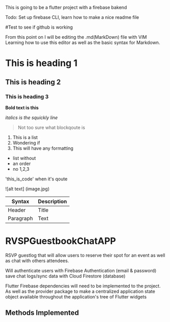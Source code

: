 This is going to be a flutter project with a firebase bakend

Todo: Set up firebase CLI, learn how to make a nice readme file

#Test to see if github is working


From this point on I will be editing the .md(MarkDown) file with VIM
Learning how to use this editor as well as the basic syntax for Markdown.

# This is heading 1
## This is heading 2

### This is heading 3

**Bold text is this**

*italics is the squickly line*

> Not too sure what blockqoute is

1. This is a list
2. Wondering if
3. This will have any formatting

- list without 
- an order
- no 1,2,3

'this_is_code' when it's qoute

![alt text] (image.jpg)



|Syntax  |Description|
|--------|--------   |
|Header  |Title      |
|Paragraph|Text      |





# RVSPGuestbookChatAPP
RSVP guestlog that will allow users to reserve their spot for an event as well as chat with others attendees.

Will authenticate users with Firebase Authentication (email & password) save chat logs/sync data with Cloud Firestore (database)

Flutter Firebase dependencies will need to be implemented to the project. As well as the provider package to make a centralized application state object available throughout the application's tree of Flutter widgets

## Methods Implemented


